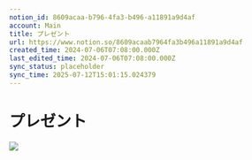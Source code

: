 ```yaml
---
notion_id: 8609acaa-b796-4fa3-b496-a11891a9d4af
account: Main
title: プレゼント
url: https://www.notion.so/8609acaab7964fa3b496a11891a9d4af
created_time: 2024-07-06T07:08:00.000Z
last_edited_time: 2024-07-06T07:08:00.000Z
sync_status: placeholder
sync_time: 2025-07-12T15:01:15.024379
---
```

# プレゼント

![](https://notiz-production.s3.ap-northeast-1.amazonaws.com/7d0052b071610518322f752ed31d6c55.png)